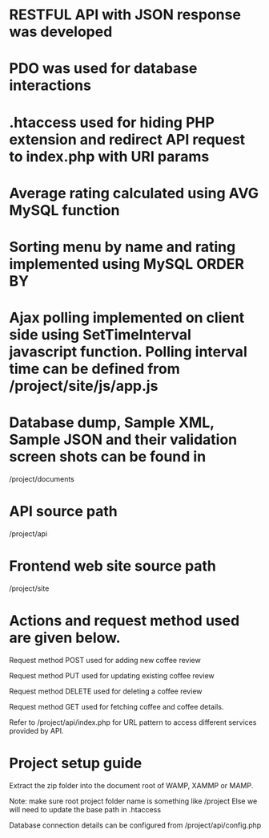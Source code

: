 
# RESTFUL API with JSON response was developed

# PDO was used for database interactions 

#  .htaccess used for hiding PHP extension and redirect API request to index.php with URI params

# Average rating calculated using AVG MySQL function 

# Sorting menu by name and rating implemented using MySQL ORDER BY

# Ajax polling implemented on client side using SetTimeInterval javascript function. Polling interval time can be defined from /project/site/js/app.js



# Database dump, Sample XML, Sample JSON and their validation screen shots can be found in
 /project/documents

# API source path
/project/api

# Frontend web site source path
/project/site




# Actions and request method used are given below.

Request method POST used for adding new coffee review

Request method PUT used for updating existing coffee review 

Request method DELETE used for deleting a coffee review 

Request method GET used for fetching coffee and coffee details.

Refer to /project/api/index.php for URL pattern to access different services provided by API.







# Project setup guide

Extract the zip folder into the document root of WAMP, XAMMP or MAMP.

Note: make sure root project folder name is something like /project 
Else we will need to update the base path in .htaccess 

Database connection details  can be configured  from
/project/api/config.php
